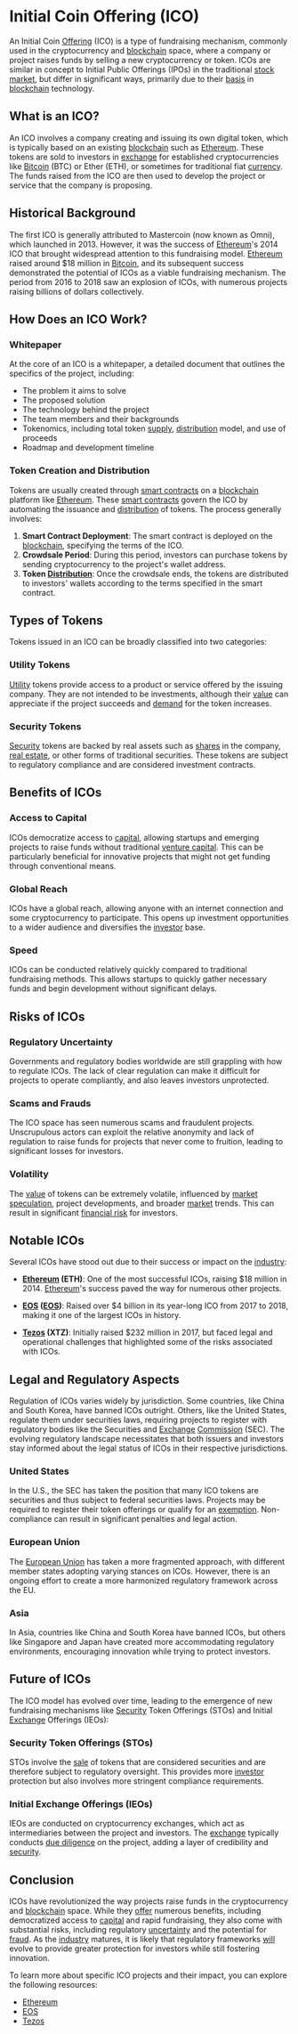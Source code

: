 # Initial Coin Offering (ICO)

An Initial Coin [Offering](../o/offering.md) (ICO) is a type of fundraising mechanism, commonly used in the cryptocurrency and [blockchain](../b/blockchain_in_trading.md) space, where a company or project raises funds by selling a new cryptocurrency or token. ICOs are similar in concept to Initial Public Offerings (IPOs) in the traditional [stock market](../s/stock_market.md), but differ in significant ways, primarily due to their [basis](../b/basis.md) in [blockchain](../b/blockchain_in_trading.md) technology.

## What is an ICO?

An ICO involves a company creating and issuing its own digital token, which is typically based on an existing [blockchain](../b/blockchain_in_trading.md) such as [Ethereum](../e/ethereum_.md). These tokens are sold to investors in [exchange](../e/exchange.md) for established cryptocurrencies like [Bitcoin](../b/bitcoin.md) (BTC) or Ether (ETH), or sometimes for traditional fiat [currency](../c/currency.md). The funds raised from the ICO are then used to develop the project or service that the company is proposing.

## Historical Background

The first ICO is generally attributed to Mastercoin (now known as Omni), which launched in 2013. However, it was the success of [Ethereum](../e/ethereum_.md)'s 2014 ICO that brought widespread attention to this fundraising model. [Ethereum](../e/ethereum_.md) raised around $18 million in [Bitcoin](../b/bitcoin.md), and its subsequent success demonstrated the potential of ICOs as a viable fundraising mechanism. The period from 2016 to 2018 saw an explosion of ICOs, with numerous projects raising billions of dollars collectively.

## How Does an ICO Work?

### Whitepaper

At the core of an ICO is a whitepaper, a detailed document that outlines the specifics of the project, including:

- The problem it aims to solve
- The proposed solution
- The technology behind the project
- The team members and their backgrounds
- Tokenomics, including total token [supply](../s/supply.md), [distribution](../d/distribution.md) model, and use of proceeds
- Roadmap and development timeline

### Token Creation and Distribution

Tokens are usually created through [smart contracts](../s/smart_contracts_in_trading.md) on a [blockchain](../b/blockchain_in_trading.md) platform like [Ethereum](../e/ethereum_.md). These [smart contracts](../s/smart_contracts_in_trading.md) govern the ICO by automating the issuance and [distribution](../d/distribution.md) of tokens. The process generally involves:

1. **Smart Contract Deployment**: The smart contract is deployed on the [blockchain](../b/blockchain_in_trading.md), specifying the terms of the ICO.
2. **Crowdsale Period**: During this period, investors can purchase tokens by sending cryptocurrency to the project's wallet address.
3. **Token [Distribution](../d/distribution.md)**: Once the crowdsale ends, the tokens are distributed to investors' wallets according to the terms specified in the smart contract.

## Types of Tokens

Tokens issued in an ICO can be broadly classified into two categories:

### Utility Tokens

[Utility](../u/utility.md) tokens provide access to a product or service offered by the issuing company. They are not intended to be investments, although their [value](../v/value.md) can appreciate if the project succeeds and [demand](../d/demand.md) for the token increases.

### Security Tokens

[Security](../s/security.md) tokens are backed by real assets such as [shares](../s/shares.md) in the company, [real estate](../r/real_estate.md), or other forms of traditional securities. These tokens are subject to regulatory compliance and are considered investment contracts.

## Benefits of ICOs

### Access to Capital

ICOs democratize access to [capital](../c/capital.md), allowing startups and emerging projects to raise funds without traditional [venture capital](../v/venture_capital.md). This can be particularly beneficial for innovative projects that might not get funding through conventional means.

### Global Reach

ICOs have a global reach, allowing anyone with an internet connection and some cryptocurrency to participate. This opens up investment opportunities to a wider audience and diversifies the [investor](../i/investor.md) base.

### Speed

ICOs can be conducted relatively quickly compared to traditional fundraising methods. This allows startups to quickly gather necessary funds and begin development without significant delays.

## Risks of ICOs

### Regulatory Uncertainty

Governments and regulatory bodies worldwide are still grappling with how to regulate ICOs. The lack of clear regulation can make it difficult for projects to operate compliantly, and also leaves investors unprotected.

### Scams and Frauds

The ICO space has seen numerous scams and fraudulent projects. Unscrupulous actors can exploit the relative anonymity and lack of regulation to raise funds for projects that never come to fruition, leading to significant losses for investors.

### Volatility

The [value](../v/value.md) of tokens can be extremely volatile, influenced by [market](../m/market.md) [speculation](../s/speculation.md), project developments, and broader [market](../m/market.md) trends. This can result in significant [financial risk](../f/financial_risk.md) for investors.

## Notable ICOs

Several ICOs have stood out due to their success or impact on the [industry](../i/industry.md):

- **[Ethereum](../e/ethereum_.md) (ETH)**: One of the most successful ICOs, raising $18 million in 2014. [Ethereum](../e/ethereum_.md)'s success paved the way for numerous other projects.
  
- **[EOS](../e/eos.md) ([EOS](../e/eos.md))**: Raised over $4 billion in its year-long ICO from 2017 to 2018, making it one of the largest ICOs in history.

- **[Tezos](../t/tezos.md) (XTZ)**: Initially raised $232 million in 2017, but faced legal and operational challenges that highlighted some of the risks associated with ICOs.

## Legal and Regulatory Aspects

Regulation of ICOs varies widely by jurisdiction. Some countries, like China and South Korea, have banned ICOs outright. Others, like the United States, regulate them under securities laws, requiring projects to register with regulatory bodies like the Securities and [Exchange](../e/exchange.md) [Commission](../c/commission.md) (SEC). The evolving regulatory landscape necessitates that both issuers and investors stay informed about the legal status of ICOs in their respective jurisdictions.

### United States

In the U.S., the SEC has taken the position that many ICO tokens are securities and thus subject to federal securities laws. Projects may be required to register their token offerings or qualify for an [exemption](../e/exemption.md). Non-compliance can result in significant penalties and legal action.

### European Union

The [European Union](../e/european_union_(eu).md) has taken a more fragmented approach, with different member states adopting varying stances on ICOs. However, there is an ongoing effort to create a more harmonized regulatory framework across the EU.

### Asia

In Asia, countries like China and South Korea have banned ICOs, but others like Singapore and Japan have created more accommodating regulatory environments, encouraging innovation while trying to protect investors.

## Future of ICOs

The ICO model has evolved over time, leading to the emergence of new fundraising mechanisms like [Security](../s/security.md) Token Offerings (STOs) and Initial [Exchange](../e/exchange.md) Offerings (IEOs):

### Security Token Offerings (STOs)

STOs involve the [sale](../s/sale.md) of tokens that are considered securities and are therefore subject to regulatory oversight. This provides more [investor](../i/investor.md) protection but also involves more stringent compliance requirements.

### Initial Exchange Offerings (IEOs)

IEOs are conducted on cryptocurrency exchanges, which act as intermediaries between the project and investors. The [exchange](../e/exchange.md) typically conducts [due diligence](../d/due_diligence.md) on the project, adding a layer of credibility and [security](../s/security.md).

## Conclusion

ICOs have revolutionized the way projects raise funds in the cryptocurrency and [blockchain](../b/blockchain_in_trading.md) space. While they [offer](../o/offer.md) numerous benefits, including democratized access to [capital](../c/capital.md) and rapid fundraising, they also come with substantial risks, including regulatory [uncertainty](../u/uncertainty_in_trading.md) and the potential for [fraud](../f/fraud.md). As the [industry](../i/industry.md) matures, it is likely that regulatory frameworks [will](../w/will.md) evolve to provide greater protection for investors while still fostering innovation.

To learn more about specific ICO projects and their impact, you can explore the following resources:

- [Ethereum](https://ethereum.org/)
- [EOS](https://eos.io/)
- [Tezos](https://tezos.com/)